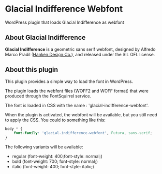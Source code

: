 # Glacial Indifference Webfont

WordPress plugin that loads Glacial Indifference as webfont

## About Glacial Indifference

**Glacial Indifference** is a geometric sans serif webfont, designed by Alfredo Marco Pradil ([Hanken Design Co.](https://hanken.co/products/glacial-indifference)), and released under the SIL OFL license.

## About this plugin

This plugin provides a simple way to load the font in WordPress.

The plugin loads the webfont files (WOFF2 and WOFF format) that were produced through the FontSquirrel service.

The font is loaded in CSS with the name : 'glacial-indifference-webfont'.

When the plugin is activated, the webfont will be available, but you still need to apply the CSS. You could to something like this:

```css
body * {
    font-family: 'glacial-indifference-webfont', Futura, sans-serif;  
}
```

The following variants will be available:

- regular (font-weight: 400;font-style: normal;)
- bold (font-weight: 700; font-style: normal;)
- italic (font-weight: 400; font-style: italic;)
